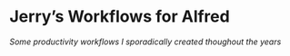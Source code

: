# Jerry’s Workflows for Alfred

*Some productivity workflows I sporadically created thoughout the years*

